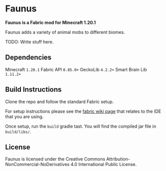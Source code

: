 # Faunus

**Faunus is a Fabric mod for Minecraft 1.20.1**

Faunus adds a variety of animal mobs to different biomes.

TODO: Write stuff here.

## Dependencies

Minecraft `1.20.1`
Fabric API `0.85.0+`
GeckoLib `4.2.2+`
Smart Brain Lib `1.11.2+`

## Build Instructions

Clone the repo and follow the standard Fabric setup.

For setup instructions please see the [fabric wiki page](https://fabricmc.net/wiki/tutorial:setup) that relates to the IDE that you are using.

Once setup, run the `build` gradle tast. You will find the compiled jar file in `build/libs/`.

## License

Faunus is licensed under the Creative Commons Attribution-NonCommercial-NoDerivatives 4.0 International Public License.
